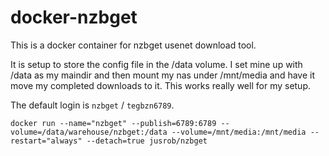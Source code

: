 # docker-nzbget

This is a docker container for nzbget usenet download tool.

It is setup to store the config file in the /data volume.  I set mine up with /data as my maindir and then mount my nas under /mnt/media and have it move my completed downloads to it.  This works really well for my setup.

The default login is `nzbget` / `tegbzn6789`.


```docker run --name="nzbget" --publish=6789:6789 --volume=/data/warehouse/nzbget:/data --volume=/mnt/media:/mnt/media --restart="always" --detach=true jusrob/nzbget```
